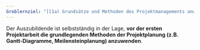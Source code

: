 ```yaml
---
Groblernziel: "[[1a) Grundsätze und Methoden des Projektmanagements anwenden]]"
---
```

Der Auszubildende ist selbstständig in der Lage, **vor der ersten Projektarbeit die grundlegenden Methoden der Projektplanung (z.B. Gantt-Diagramme, Meilensteinplanung) anzuwenden**.